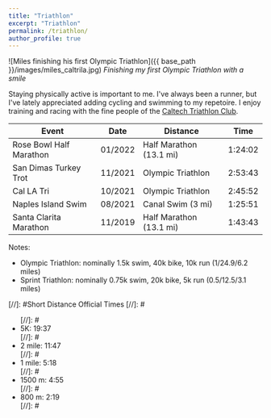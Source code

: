 ```yaml
---
title: "Triathlon"
excerpt: "Triathlon"
permalink: /triathlon/
author_profile: true
---
```


![Miles finishing his first Olympic Triathlon]({{ base_path }}/images/miles_caltrila.jpg)
*Finishing my first Olympic Triathlon with a smile*

Staying physically active is important to me. I've always been a runner, but I've lately appreciated adding cycling and swimming to my repetoire. I enjoy training and racing with the fine people of the [Caltech Triathlon Club](https://triathlon.clubs.caltech.edu/).

| Event                      | Date    | Distance                 | Time      |
| -------------------------- | ------- | ------------------------ | --------- |
| Rose Bowl Half Marathon    | 01/2022 | Half Marathon (13.1 mi)  | 1:24:02   | 
| San Dimas Turkey Trot      | 11/2021 | Olympic Triathlon        | 2:53:43   |
| Cal LA Tri                 | 10/2021 | Olympic Triathlon        | 2:45:52   |
| Naples Island Swim         | 08/2021 | Canal Swim (3 mi)        | 1:25:51   |
| Santa Clarita Marathon     | 11/2019 | Half Marathon (13.1 mi)  | 1:43:43   |

Notes:
<ul>
	<li>Olympic Triathlon: nominally 1.5k swim, 40k bike, 10k run (1/24.9/6.2 miles)</li>
	<li>Sprint Triathlon: nominally 0.75k swim, 20k bike, 5k run (0.5/12.5/3.1 miles)</li>
</ul>

[//]: #Short Distance Official Times
[//]: #<ul>
[//]: #	<li>5K: 19:37</li>
[//]: #	<li>2 mile: 11:47</li>
[//]: #	<li>1 mile: 5:18</li>
[//]: #	<li>1500 m: 4:55</li>
[//]: #	<li>800 m: 2:19</li>
[//]: #</ul>

